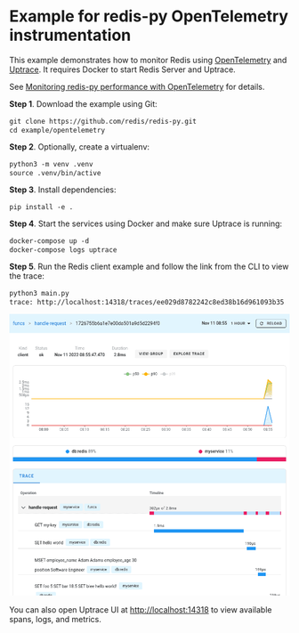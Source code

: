 # Example for redis-py OpenTelemetry instrumentation

This example demonstrates how to monitor Redis using [OpenTelemetry](https://opentelemetry.io/) and
[Uptrace](https://github.com/uptrace/uptrace). It requires Docker to start Redis Server and Uptrace.

See
[Monitoring redis-py performance with OpenTelemetry](https://redis.readthedocs.io/en/latest/opentelemetry.html)
for details.

**Step 1**. Download the example using Git:

```shell
git clone https://github.com/redis/redis-py.git
cd example/opentelemetry
```

**Step 2**. Optionally, create a virtualenv:

```shell
python3 -m venv .venv
source .venv/bin/active
```

**Step 3**. Install dependencies:

```shell
pip install -e .
```

**Step 4**. Start the services using Docker and make sure Uptrace is running:

```shell
docker-compose up -d
docker-compose logs uptrace
```

**Step 5**. Run the Redis client example and follow the link from the CLI to view the trace:

```shell
python3 main.py
trace: http://localhost:14318/traces/ee029d8782242c8ed38b16d961093b35
```

![Redis trace](./image/redis-py-trace.png)

You can also open Uptrace UI at [http://localhost:14318](http://localhost:14318) to view available
spans, logs, and metrics.
